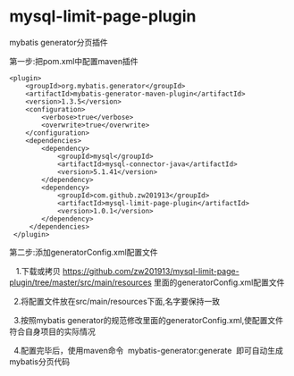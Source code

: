 # mysql-limit-page-plugin
mybatis generator分页插件



第一步:把pom.xml中配置maven插件


    <plugin>
        <groupId>org.mybatis.generator</groupId>
        <artifactId>mybatis-generator-maven-plugin</artifactId>
        <version>1.3.5</version>
        <configuration>
            <verbose>true</verbose>
            <overwrite>true</overwrite>
        </configuration>
        <dependencies>
            <dependency>
                <groupId>mysql</groupId>
                <artifactId>mysql-connector-java</artifactId>
                <version>5.1.41</version>
            </dependency>
            <dependency>
                <groupId>com.github.zw201913</groupId>
                <artifactId>mysql-limit-page-plugin</artifactId>
                <version>1.0.1</version>
            </dependency>
         </dependencies>
     </plugin>


第二步:添加generatorConfig.xml配置文件


    1.下载或拷贝 https://github.com/zw201913/mysql-limit-page-plugin/tree/master/src/main/resources 里面的generatorConfig.xml配置文件
    
    
    2.将配置文件放在src/main/resources下面,名字要保持一致
    
    
    3.按照mybatis generator的规范修改里面的generatorConfig.xml,使配置文件符合自身项目的实际情况
    
    
    4.配置完毕后，使用maven命令  mybatis-generator:generate  即可自动生成mybatis分页代码
